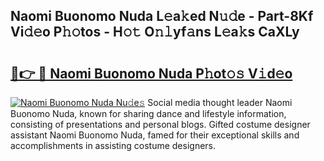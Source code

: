 ## Naomi Buonomo Nuda L𝚎a𝚔ed N𝚞𝚍e - Part-8Kf Vi𝚍𝚎o P𝚑𝚘tos - H𝚘𝚝 O𝚗𝚕yf𝚊ns L𝚎a𝚔s CaXLy

# <h2><a href="http://kf8waj.oniu.top/?m=Naomi+Buonomo+Nuda">🔗👉 🔴 Naomi Buonomo Nuda P𝚑ot𝚘𝚜 V𝚒d𝚎o</a></h2>

[![Naomi Buonomo Nuda Nu𝚍e𝚜](https://i.imgur.com/0qMVB7G.gif)](http://kf8waj.oniu.top/?m=Naomi+Buonomo+Nuda)
Social media thought leader Naomi Buonomo Nuda, known for sharing dance and lifestyle information, consisting of presentations and personal blogs. Gifted costume designer assistant Naomi Buonomo Nuda, famed for their exceptional skills and accomplishments in assisting costume designers.  
